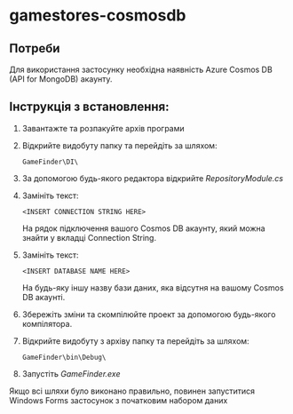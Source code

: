 # gamestores-cosmosdb

## Потреби
Для використання застосунку необхідна наявність Azure Cosmos DB (API for MongoDB) акаунту.

## Інструкція з встановлення:
1. Завантажте та розпакуйте архів програми
2. Відкрийте видобуту папку та перейдіть за шляхом:

   ```
   GameFinder\DI\
   ```
3. За допомогою будь-якого редактора відкрийте *RepositoryModule.cs*
4. Замініть текст:

   ```
   <INSERT CONNECTION STRING HERE>
   ```
   На рядок підключення вашого Cosmos DB акаунту, який можна знайти у вкладці Connection String.
5. Замініть текст:

    ```
   <INSERT DATABASE NAME HERE>
   ```
   На будь-яку іншу назву бази даних, яка відсутня на вашому Cosmos DB акаунті.
6. Збережіть зміни та скомпілюйте проект за допомогою будь-якого компілятора.
7. Відкрийте видобуту з архіву папку та перейдіть за шляхом:
   ```
   GameFinder\bin\Debug\
   ```
8. Запустіть *GameFinder.exe*

Якщо всі шляхи було виконано правильно, повинен запуститися Windows Forms застосунок з початковим набором даних
